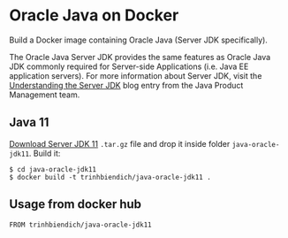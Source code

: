 Oracle Java on Docker
=====
Build a Docker image containing Oracle Java (Server JDK specifically).

The Oracle Java Server JDK provides the same features as Oracle Java JDK commonly required for Server-side Applications (i.e. Java EE application servers). For more information about Server JDK, visit the [Understanding the Server JDK](https://www.oracle.com/technetwork/java/javase/jdk-7-readme-429198.html) blog entry from the Java Product Management team.

## Java 11
[Download Server JDK 11](https://www.oracle.com/java/technologies/javase/jdk11-archive-downloads.html) `.tar.gz` file and drop it inside folder `java-oracle-jdk11`. 
Build it:

```
$ cd java-oracle-jdk11
$ docker build -t trinhbiendich/java-oracle-jdk11 .
```


## Usage from docker hub
`FROM trinhbiendich/java-oracle-jdk11`
